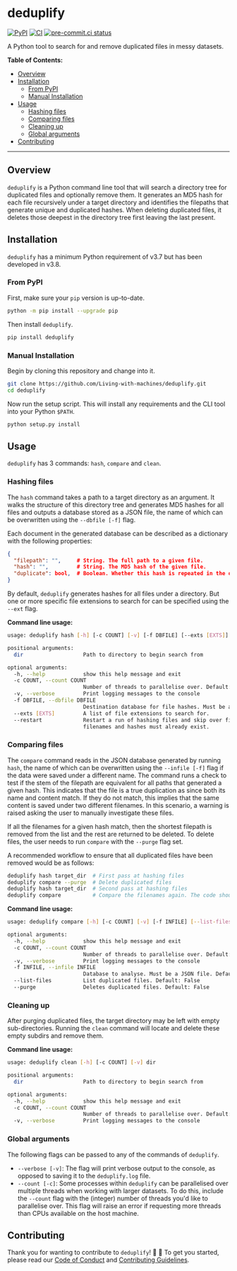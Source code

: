 # deduplify

[![PyPI](https://img.shields.io/pypi/v/deduplify)](https://pypi.org/project/deduplify/)
[![CI](https://github.com/Living-with-machines/deduplify/workflows/CI/badge.svg)](https://github.com/Living-with-machines/deduplify/actions?query=workflow%3ACI) [![pre-commit.ci status](https://results.pre-commit.ci/badge/github/Living-with-machines/deduplify/main.svg)](https://results.pre-commit.ci/latest/github/Living-with-machines/deduplify/main)

A Python tool to search for and remove duplicated files in messy datasets.

**Table of Contents:**

- [Overview](#overview)
- [Installation](#installation)
  - [From PyPI](#from-pypi)
  - [Manual Installation](#manual-installation)
- [Usage](#usage)
  - [Hashing files](#hashing-files)
  - [Comparing files](#comparing-files)
  - [Cleaning up](#cleaning-up)
  - [Global arguments](#global-arguments)
- [Contributing](#contributing)

---

## Overview

`deduplify` is a Python command line tool that will search a directory tree for duplicated files and optionally remove them.
It generates an MD5 hash for each file recursively under a target directory and identifies the filepaths that generate unique and duplicated hashes. When deleting duplicated files, it deletes those deepest in the directory tree first leaving the last present.

## Installation

`deduplify` has a minimum Python requirement of v3.7 but has been developed in v3.8.

### From PyPI

First, make sure your `pip` version is up-to-date.

```bash
python -m pip install --upgrade pip
```

Then install `deduplify`.

```bash
pip install deduplify
```

### Manual Installation

Begin by cloning this repository and change into it.

```bash
git clone https://github.com/Living-with-machines/deduplify.git
cd deduplify
```

Now run the setup script.
This will install any requirements and the CLI tool into your Python `$PATH`.

```bash
python setup.py install
```

## Usage

`deduplify` has 3 commands: `hash`, `compare` and `clean`.

### Hashing files

The `hash` command takes a path to a target directory as an argument.
It walks the structure of this directory tree and generates MD5 hashes for all files and outputs a database stored as a JSON file, the name of which can be overwritten using the `--dbfile [-f]` flag.

Each document in the generated database can be described as a dictionary with the following properties:

```json
{
  "filepath": "",     # String. The full path to a given file.
  "hash": "",         # String. The MD5 hash of the given file.
  "duplicate": bool,  # Boolean. Whether this hash is repeated in the database (True) or not (False).
}
```

By default, `deduplify` generates hashes for all files under a directory.
But one or more specific file extensions to search for can be specified using the `--ext` flag.

**Command line usage:**

```bash
usage: deduplify hash [-h] [-c COUNT] [-v] [-f DBFILE] [--exts [EXTS]] [--restart] dir

positional arguments:
  dir                   Path to directory to begin search from

optional arguments:
  -h, --help            show this help message and exit
  -c COUNT, --count COUNT
                        Number of threads to parallelise over. Default: 1
  -v, --verbose         Print logging messages to the console
  -f DBFILE, --dbfile DBFILE
                        Destination database for file hashes. Must be a JSON file. Default: file_hashes.json
  --exts [EXTS]         A list of file extensions to search for.
  --restart             Restart a run of hashing files and skip over files that have already been hashed. Output file containing a database of
                        filenames and hashes must already exist.
```

### Comparing files

The `compare` command reads in the JSON database generated by running `hash`, the name of which can be overwritten using the `--infile [-f]` flag if the data were saved under a different name.
The command runs a check to test if the stem of the filepath are equivalent for all paths that generated a given hash.
This indicates that the file is a true duplication as since both its name and content match.
If they do not match, this implies that the same content is saved under two different filenames.
In this scenario, a warning is raised asking the user to manually investigate these files.

If all the filenames for a given hash match, then the shortest filepath is removed from the list and the rest are returned to be deleted.
To delete files, the user needs to run `compare` with the `--purge` flag set.

A recommended workflow to ensure that all duplicated files have been removed would be as follows:

```bash
deduplify hash target_dir  # First pass at hashing files
deduplify compare --purge  # Delete duplicated files
deduplify hash target_dir  # Second pass at hashing files
deduplify compare          # Compare the filenames again. The code should return nothing to compare
```

**Command line usage:**

```bash
usage: deduplify compare [-h] [-c COUNT] [-v] [-f INFILE] [--list-files] [--purge]

optional arguments:
  -h, --help            show this help message and exit
  -c COUNT, --count COUNT
                        Number of threads to parallelise over. Default: 1
  -v, --verbose         Print logging messages to the console
  -f INFILE, --infile INFILE
                        Database to analyse. Must be a JSON file. Default: file_hashes.json
  --list-files          List duplicated files. Default: False
  --purge               Deletes duplicated files. Default: False
  ```

### Cleaning up

After purging duplicated files, the target directory may be left with empty sub-directories.
Running the `clean` command will locate and delete these empty subdirs and remove them.

**Command line usage:**

```bash
usage: deduplify clean [-h] [-c COUNT] [-v] dir

positional arguments:
  dir                   Path to directory to begin search from

optional arguments:
  -h, --help            show this help message and exit
  -c COUNT, --count COUNT
                        Number of threads to parallelise over. Default: 1
  -v, --verbose         Print logging messages to the console
```

### Global arguments

The following flags can be passed to any of the commands of `deduplify`.

- `--verbose [-v]`: The flag will print verbose output to the console, as opposed to saving it to the `deduplify.log` file.
- `--count [-c]`: Some processes within `deduplify` can be parallelised over multiple threads when working with larger datasets.
  To do this, include the `--count` flag with the (integer) number of threads you'd like to parallelise over.
  This flag will raise an error if requesting more threads than CPUs available on the host machine.

## Contributing

Thank you for wanting to contribute to `deduplify`! :tada: :sparkling_heart:
To get you started, please read our [Code of Conduct](./CODE_OF_CONDUCT.md) and [Contributing Guidelines](./CONTRIBUTING.md).
